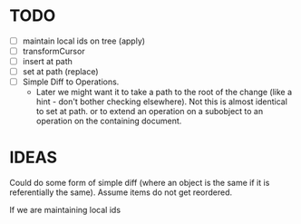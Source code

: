 # TODO

* [ ] maintain local ids on tree (apply)
* [ ] transformCursor
* [ ] insert at path
* [ ] set at path (replace)
* [ ] Simple Diff to Operations.
   - Later we might want it to take a path to the root of the change (like a hint - don't bother checking elsewhere). Not this is almost identical to set at path.
     or to extend an operation on a subobject to an operation on the containing document.


# IDEAS

Could do some form of simple diff (where an object is the same if it is referentially the same). Assume items do not get reordered.

If we are maintaining local ids
